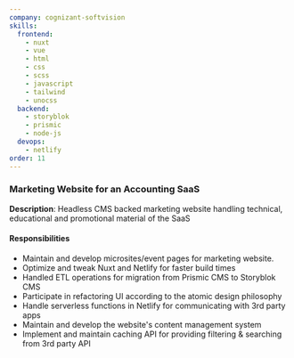 ```yaml
---
company: cognizant-softvision
skills:
  frontend:
    - nuxt
    - vue
    - html
    - css
    - scss
    - javascript
    - tailwind
    - unocss
  backend:
    - storyblok
    - prismic
    - node-js
  devops:
    - netlify
order: 11
---
```


### Marketing Website for an Accounting SaaS

**Description**: Headless CMS backed marketing website handling technical, educational and promotional material of the SaaS

#### Responsibilities

- Maintain and develop microsites/event pages for marketing website.
- Optimize and tweak Nuxt and Netlify for faster build times
- Handled ETL operations for migration from Prismic CMS to Storyblok CMS
- Participate in refactoring UI according to the atomic design philosophy
- Handle serverless functions in Netlify for communicating with 3rd party apps
- Maintain and develop the website's content management system
- Implement and maintain caching API for providing filtering & searching from 3rd party API
